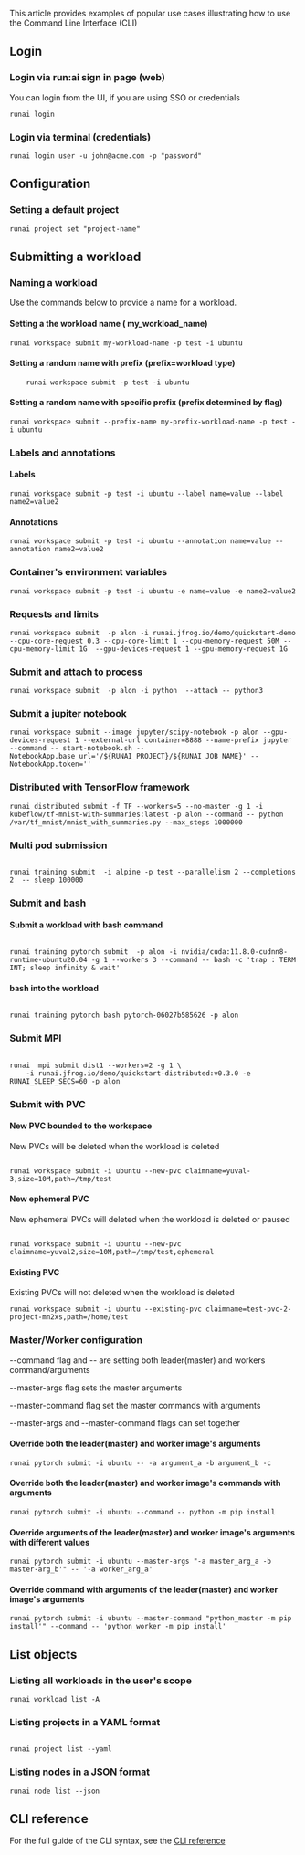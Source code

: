 This article provides examples of popular use cases illustrating how to use the Command Line Interface (CLI)

## Login

### Login via run:ai sign in page (web)
You can login from the UI, if you are using SSO or credentials
```shell
runai login
```
### Login via terminal (credentials)

```shell
runai login user -u john@acme.com -p "password"
```

## Configuration

### Setting a default project
```shell
runai project set "project-name"
```


## Submitting a workload

### Naming a workload
Use the commands below to provide a name for a workload.

#### Setting a the workload name ( my_workload_name)
```shell
runai workspace submit my-workload-name -p test -i ubuntu 
```

#### Setting a random name with prefix (prefix=workload type)
```shell
    runai workspace submit -p test -i ubuntu 
```
#### Setting a random name with specific prefix (prefix determined by flag)

```shell
runai workspace submit --prefix-name my-prefix-workload-name -p test -i ubuntu 
```

### Labels and annotations

#### Labels
```shell
runai workspace submit -p test -i ubuntu --label name=value --label name2=value2
```

#### Annotations
```shell
runai workspace submit -p test -i ubuntu --annotation name=value --annotation name2=value2
```

### Container's environment variables
```shell
runai workspace submit -p test -i ubuntu -e name=value -e name2=value2
```
### Requests and limits
```shell
runai workspace submit  -p alon -i runai.jfrog.io/demo/quickstart-demo   --cpu-core-request 0.3 --cpu-core-limit 1 --cpu-memory-request 50M --cpu-memory-limit 1G  --gpu-devices-request 1 --gpu-memory-request 1G
```

### Submit and attach to process
```shell
runai workspace submit  -p alon -i python  --attach -- python3
```
### Submit a jupiter notebook 
```shell
runai workspace submit --image jupyter/scipy-notebook -p alon --gpu-devices-request 1 --external-url container=8888 --name-prefix jupyter --command -- start-notebook.sh --NotebookApp.base_url='/${RUNAI_PROJECT}/${RUNAI_JOB_NAME}' --NotebookApp.token=''
```


### Distributed with TensorFlow framework
```shell
runai distributed submit -f TF --workers=5 --no-master -g 1 -i kubeflow/tf-mnist-with-summaries:latest -p alon --command -- python /var/tf_mnist/mnist_with_summaries.py --max_steps 1000000
```

### Multi pod submission

```shell

runai training submit  -i alpine -p test --parallelism 2 --completions 2  -- sleep 100000
```

### Submit and bash
#### Submit a workload with bash command

```shell

runai training pytorch submit  -p alon -i nvidia/cuda:11.8.0-cudnn8-runtime-ubuntu20.04 -g 1 --workers 3 --command -- bash -c 'trap : TERM INT; sleep infinity & wait'
```

#### bash into the workload
```shell

runai training pytorch bash pytorch-06027b585626 -p alon
```

### Submit MPI

```shell

runai  mpi submit dist1 --workers=2 -g 1 \
    -i runai.jfrog.io/demo/quickstart-distributed:v0.3.0 -e RUNAI_SLEEP_SECS=60 -p alon
```

### Submit with PVC
#### New PVC bounded to the workspace
 New PVCs will be deleted when the workload is deleted
```shell

runai workspace submit -i ubuntu --new-pvc claimname=yuval-3,size=10M,path=/tmp/test
```
#### New ephemeral PVC 
New ephemeral PVCs will deleted when the workload is deleted or paused
```shell

runai workspace submit -i ubuntu --new-pvc claimname=yuval2,size=10M,path=/tmp/test,ephemeral
```
#### Existing PVC
Existing PVCs will not deleted when the workload is deleted
```shell
runai workspace submit -i ubuntu --existing-pvc claimname=test-pvc-2-project-mn2xs,path=/home/test
```

### Master/Worker configuration


--command flag and -- are setting both leader(master) and workers command/arguments

--master-args flag sets the master arguments

--master-command flag set the master commands with arguments

--master-args and --master-command flags can set together


#### Override both the leader(master) and worker image's arguments
```shell
runai pytorch submit -i ubuntu -- -a argument_a -b argument_b -c
```
#### Override both the leader(master) and worker image's commands with arguments
```shell
runai pytorch submit -i ubuntu --command -- python -m pip install
```
#### Override arguments of the leader(master) and worker image's arguments with different values
```shell
runai pytorch submit -i ubuntu --master-args "-a master_arg_a -b master-arg_b'" -- '-a worker_arg_a'
```
#### Override command with arguments of the leader(master) and worker image's arguments
```shell
runai pytorch submit -i ubuntu --master-command "python_master -m pip install'" --command -- 'python_worker -m pip install'
```

## List objects
### Listing all workloads in the user's scope
```shell
runai workload list -A
```

### Listing projects in a YAML format
```shell

runai project list --yaml
```

### Listing nodes in a JSON format
```shell
runai node list --json
```

## CLI reference
For the full guide of the CLI syntax, see the [CLI reference](/saas/docs/cli-reference)

